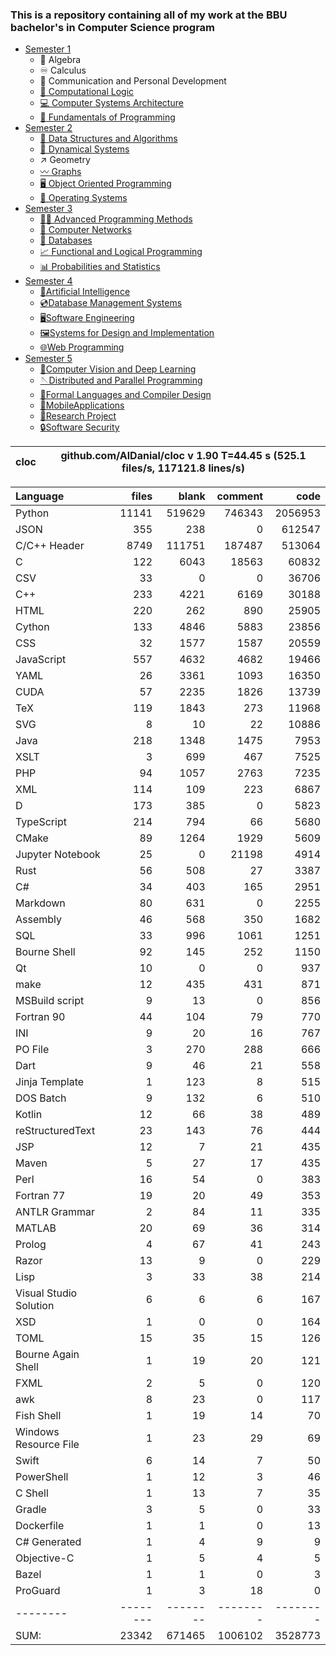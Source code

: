 ### This is a repository containing all of my work at the BBU bachelor's in Computer Science program

* [Semester 1](Semester1/)
    * 🔢 Algebra
    * ♾️ Calculus
    * 💬 Communication and Personal Development
    * [🔣 Computational Logic](Semester1/Computational%20Logic/)
    * [💻 Computer Systems Architecture](Semester1/Computer%20Systems%20Architecture/)
    * [🐍 Fundamentals of Programming](Semester1/Fundamentals%20of%20Programming/)
* [Semester 2](Semester2/)
    * [🌴 Data Structures and Algorithms](Semester2/Data%20Structures%20and%20Algorithms/)
    * [🔄 Dynamical Systems](Semester2/Dynamical%20Systems/)
    * ↗ Geometry
    * [〰️ Graphs](Semester2/Graphs/)
    * [🖥️ Object Oriented Programming](Semester2/Object%20Oriented%20Programming/)
    * [🐧 Operating Systems](Semester2/Operating%20Systems/)
* [Semester 3](Semester3/)
    * [👨‍💻️ Advanced Programming Methods](Semester3/Advanced%20Programming%20Methods/)
    * [📶 Computer Networks](Semester3/Computer%20Networks/)
    * [💾 Databases](Semester3/Databases/)
    * [📈 Functional and Logical Programming](Semester3/Functional%20and%20Logical%20Programming/)
    * [📊 Probabilities and Statistics](Semester3/Probabilities%20and%20Statistics/)
* [Semester 4](Semester4/)
    * [🤖Artificial Intelligence](Semester4/Artificial%20Intelligence/)
    * [💿Database Management Systems](Semester4/Database%20Management%20Systems/)
    * [🖥️Software Engineering](Semester4/Software%20Engineering/)
    * [🖼️Systems for Design and Implementation](Semester4/Systems%20for%20Design%20and%20Implementation/)
    * [🌐Web Programming](Semester4/Web%20Programming/)
* [Semester 5](Semester5/)
    * [🧿Computer Vision and Deep Learning](Semester5/Computer%20Vision%20and%20Deep%20Learning/)
    * [🪡Distributed and Parallel Programming](Semester5/Distributed%20and%20Parallel%20Programming/)
    * [🤌Formal Languages and Compiler Design](Semester5/Formal%20Languages%20and%20Compiler%20Design/)
    * [📱MobileApplications](Semester5/MobileApplications/)
    * [🔬Research Project](Semester5/Research%20Project/)
    * [🔒Software Security](Semester5/Software%20Security/)


cloc|github.com/AlDanial/cloc v 1.90  T=44.45 s (525.1 files/s, 117121.8 lines/s)
--- | ---

Language|files|blank|comment|code
:-------|-------:|-------:|-------:|-------:
Python|11141|519629|746343|2056953
JSON|355|238|0|612547
C/C++ Header|8749|111751|187487|513064
C|122|6043|18563|60832
CSV|33|0|0|36706
C++|233|4221|6169|30188
HTML|220|262|890|25905
Cython|133|4846|5883|23856
CSS|32|1577|1587|20559
JavaScript|557|4632|4682|19466
YAML|26|3361|1093|16350
CUDA|57|2235|1826|13739
TeX|119|1843|273|11968
SVG|8|10|22|10886
Java|218|1348|1475|7953
XSLT|3|699|467|7525
PHP|94|1057|2763|7235
XML|114|109|223|6867
D|173|385|0|5823
TypeScript|214|794|66|5680
CMake|89|1264|1929|5609
Jupyter Notebook|25|0|21198|4914
Rust|56|508|27|3387
C#|34|403|165|2951
Markdown|80|631|0|2255
Assembly|46|568|350|1682
SQL|33|996|1061|1251
Bourne Shell|92|145|252|1150
Qt|10|0|0|937
make|12|435|431|871
MSBuild script|9|13|0|856
Fortran 90|44|104|79|770
INI|9|20|16|767
PO File|3|270|288|666
Dart|9|46|21|558
Jinja Template|1|123|8|515
DOS Batch|9|132|6|510
Kotlin|12|66|38|489
reStructuredText|23|143|76|444
JSP|12|7|21|435
Maven|5|27|17|435
Perl|16|54|0|383
Fortran 77|19|20|49|353
ANTLR Grammar|2|84|11|335
MATLAB|20|69|36|314
Prolog|4|67|41|243
Razor|13|9|0|229
Lisp|3|33|38|214
Visual Studio Solution|6|6|6|167
XSD|1|0|0|164
TOML|15|35|15|126
Bourne Again Shell|1|19|20|121
FXML|2|5|0|120
awk|8|23|0|117
Fish Shell|1|19|14|70
Windows Resource File|1|23|29|69
Swift|6|14|7|50
PowerShell|1|12|3|46
C Shell|1|13|7|35
Gradle|3|5|0|33
Dockerfile|1|1|0|13
C# Generated|1|4|9|9
Objective-C|1|5|4|5
Bazel|1|1|0|3
ProGuard|1|3|18|0
--------|--------|--------|--------|--------
SUM:|23342|671465|1006102|3528773

